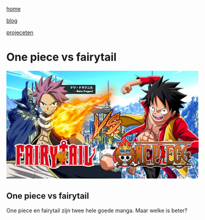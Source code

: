 [home](portfolio.md)

[blog](blog.md)

[projeceten](projecten.md)

# One piece vs fairytail

![one piece vs fairytail. twee hele goede anime en manga](../html/afbeeldingen%20project/duels.jpg)

## One piece vs fairytail

One piece en fairytail zijn twee hele goede manga. Maar welke is beter?